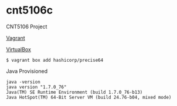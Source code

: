# cnt5106c
CNT5106 Project

[Vagrant](https://docs.vagrantup.com/v2/)

[VirtualBox](https://www.virtualbox.org/)

```
$ vagrant box add hashicorp/precise64
```

Java Provisioned

```
java -version
java version "1.7.0_76"
Java(TM) SE Runtime Environment (build 1.7.0_76-b13)
Java HotSpot(TM) 64-Bit Server VM (build 24.76-b04, mixed mode)
```
